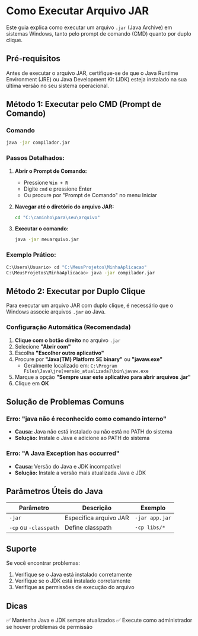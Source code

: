 # Como Executar Arquivo JAR

Este guia explica como executar um arquivo `.jar` (Java Archive) em sistemas Windows, tanto pelo prompt de comando (CMD) quanto por duplo clique.

## Pré-requisitos

Antes de executar o arquivo JAR, certifique-se de que o Java Runtime Environment (JRE) ou Java Development Kit (JDK) esteja instalado na sua última versão no seu sistema operacional.

## Método 1: Executar pelo CMD (Prompt de Comando)

### Comando
```bash
java -jar compilador.jar
```

### Passos Detalhados:

1. **Abrir o Prompt de Comando:**
   - Pressione `Win + R`
   - Digite `cmd` e pressione Enter
   - Ou procure por "Prompt de Comando" no menu Iniciar

2. **Navegar até o diretório do arquivo JAR:**
   ```bash
   cd "C:\caminho\para\seu\arquivo"
   ```

3. **Executar o comando:**
   ```bash
   java -jar meuarquivo.jar
   ```

### Exemplo Prático:
```bash
C:\Users\Usuario> cd "C:\MeusProjetos\MinhaAplicacao"
C:\MeusProjetos\MinhaAplicacao> java -jar compilador.jar
```

## Método 2: Executar por Duplo Clique

Para executar um arquivo JAR com duplo clique, é necessário que o Windows associe arquivos `.jar` ao Java.

### Configuração Automática (Recomendada)

1. **Clique com o botão direito** no arquivo `.jar`
2. Selecione **"Abrir com"**
3. Escolha **"Escolher outro aplicativo"**
4. Procure por **"Java(TM) Platform SE binary"** ou **"javaw.exe"**
   - Geralmente localizado em: `C:\Program Files\Java\jre[versão_atualizada]\bin\javaw.exe`
5. Marque a opção **"Sempre usar este aplicativo para abrir arquivos .jar"**
6. Clique em **OK**

## Solução de Problemas Comuns

### Erro: "java não é reconhecido como comando interno"
- **Causa:** Java não está instalado ou não está no PATH do sistema
- **Solução:** Instale o Java e adicione ao PATH do sistema

### Erro: "A Java Exception has occurred"
- **Causa:** Versão do Java e JDK incompatível
- **Solução:** Instale a versão mais atualizada Java e JDK

## Parâmetros Úteis do Java

| Parâmetro | Descrição | Exemplo |
|-----------|-----------|---------|
| `-jar` | Especifica arquivo JAR | `-jar app.jar` |
| `-cp` ou `-classpath` | Define classpath | `-cp libs/*` |

## Suporte

Se você encontrar problemas:

1. Verifique se o Java está instalado corretamente
2. Verifique se o JDK está instalado corretamente
3. Verifique as permissões de execução do arquivo

## Dicas

✅ Mantenha Java e JDK sempre atualizados
✅ Execute como administrador se houver problemas de permissão
